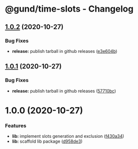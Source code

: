 # @gund/time-slots - Changelog

## [1.0.2](https://github.com/gund/time-slots/compare/v1.0.1...v1.0.2) (2020-10-27)


### Bug Fixes

* **release:** publish tarball in github releases ([e3e604b](https://github.com/gund/time-slots/commit/e3e604b86d48db8ad33bf8d7289550dfba0de868))

## [1.0.1](https://github.com/gund/time-slots/compare/v1.0.0...v1.0.1) (2020-10-27)


### Bug Fixes

* **release:** publish tarball in github releases ([57710bc](https://github.com/gund/time-slots/commit/57710bc673f839be9d8cdf6611419416798db63c))

# 1.0.0 (2020-10-27)


### Features

* **lib:** implement slots generation and exclusion ([f430a34](https://github.com/gund/time-slots/commit/f430a34d55ffcd37e7001ff23ddae1931e8c8015))
* **lib:** scaffold lib package ([d958de3](https://github.com/gund/time-slots/commit/d958de38d5078af542505c0e56a52860d9d6e516))
